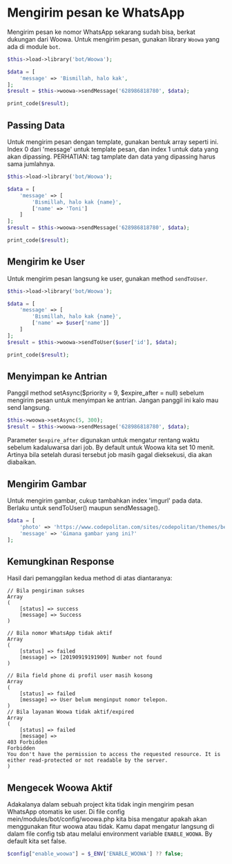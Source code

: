 # Mengirim pesan ke WhatsApp

Mengirim pesan ke nomor WhatsApp sekarang sudah bisa, berkat dukungan dari Woowa. Untuk mengirim pesan, gunakan library `Woowa` yang ada di module `bot`.

```php
$this->load->library('bot/Woowa');

$data = [
	'message' => 'Bismillah, halo kak',
];
$result = $this->woowa->sendMessage('628986818780', $data);

print_code($result);
```

## Passing Data

Untuk mengirim pesan dengan template, gunakan bentuk array seperti ini. Index 0 dari 'message' untuk template pesan, dan index 1 untuk data yang akan dipassing. PERHATIAN: tag tamplate dan data yang dipassing harus sama jumlahnya.

```php
$this->load->library('bot/Woowa');

$data = [
    'message' => [
        'Bismillah, halo kak {name}',
        ['name' => 'Toni']
    ]
];
$result = $this->woowa->sendMessage('628986818780', $data);

print_code($result);
```


## Mengirim ke User

Untuk mengirim pesan langsung ke user, gunakan method `sendToUser`.

```php
$this->load->library('bot/Woowa');

$data = [
	'message' => [
        'Bismillah, halo kak {name}',
    	['name' => $user['name']]
    ]
];
$result = $this->woowa->sendToUser($user['id'], $data);

print_code($result);
```

## Menyimpan ke Antrian

Panggil method setAsync($priority = 9, $expire_after = null) sebelum mengirim pesan untuk menyimpan ke antrian. Jangan panggil ini kalo mau send langsung.

```php
$this->woowa->setAsync(5, 300);
$result = $this->woowa->sendMessage('628986818780', $data);
```

Parameter `$expire_after` digunakan untuk mengatur rentang waktu sebelum kadaluwarsa dari job. By default untuk Woowa kita set 10 menit. Artinya bila setelah durasi tersebut job masih gagal dieksekusi, dia akan diabaikan.

## Mengirim Gambar

Untuk mengirim gambar, cukup tambahkan index 'imgurl' pada data. Berlaku untuk sendToUser() maupun sendMessage().

```php
$data = [
	'photo' => 'https://www.codepolitan.com/sites/codepolitan/themes/belajarcoding/assets/img/codepolitan_logo.png',
	'message' => 'Gimana gambar yang ini?'
];
```

## Kemungkinan Response

Hasil dari pemanggilan kedua method di atas diantaranya:

```
// Bila pengiriman sukses
Array
(
    [status] => success
    [message] => Success
)

// Bila nomor WhatsApp tidak aktif
Array
(
    [status] => failed
    [message] => [20190919191909] Number not found
)

// Bila field phone di profil user masih kosong
Array
(
    [status] => failed
    [message] => User belum menginput nomor telepon.
)
// Bila layanan Woowa tidak aktif/expired
Array
(
    [status] => failed
    [message] => 
403 Forbidden
Forbidden
You don't have the permission to access the requested resource. It is either read-protected or not readable by the server.
)
```

## Mengecek Woowa Aktif

Adakalanya dalam sebuah project kita tidak ingin mengirim pesan WhatsApp otomatis ke user. Di file config mein/modules/bot/config/woowa.php kita bisa mengatur apakah akan menggunakan fitur woowa atau tidak. Kamu dapat mengatur langsung di dalam file config tsb atau melalui environment variable `ENABLE_WOOWA`. By default kita set false.

```php
$config["enable_woowa"] = $_ENV['ENABLE_WOOWA'] ?? false;
```